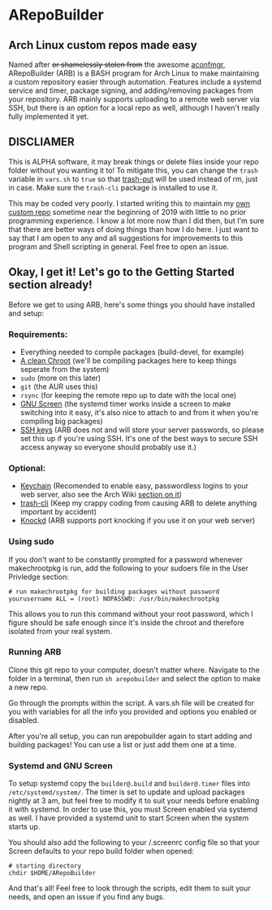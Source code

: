 # ARepoBuilder
## Arch Linux custom repos made easy

Named after ~~or shamelessly stolen from~~ the awesome [aconfmgr](https://github.com/CyberShadow/aconfmgr), ARepoBuilder (ARB) is a BASH program for Arch Linux to make maintaining a custom repository easier through automation. Features include a systemd service and timer, package signing, and adding/removing packages from your repository. ARB mainly supports uploading to a remote web server via SSH, but there is an option for a local repo as well, although I haven't really fully implemented it yet.

## DISCLIAMER
This is ALPHA software, it may break things or delete files inside your repo folder without you wanting it to! To mitigate this, you can change the `trash` variable in `vars.sh` to `true` so that [trash-put](https://github.com/andreafrancia/trash-cli) will be used instead of rm, just in case. Make sure the `trash-cli` package is installed to use it. 

This may be coded very poorly. I started writing this to maintain my [own custom repo](https://aur.andontie.net/) sometime near the beginning of 2019 with little to no prior programming experience. I know a lot more now than I did then, but I'm sure that there are better ways of doing things than how I do here. I just want to say that I am open to any and all suggestions for improvements to this program and Shell scripting in general. Feel free to open an issue.

## Okay, I get it! Let's go to the Getting Started section already!
Before we get to using ARB, here's some things you should have installed and setup:
### Requirements:
- Everything needed to compile packages (build-devel, for example)
- [A clean Chroot](https://wiki.archlinux.org/index.php/DeveloperWiki:Building_in_a_clean_chroot) (we'll be compiling packages here to keep things seperate from the system)
- `sudo` (more on this later)
- `git` (the AUR uses this)
- `rsync` (for keeping the remote repo up to date with the local one)
- [GNU Screen](https://wiki.archlinux.org/index.php/GNU_Screen) (the systemd timer works inside a screen to make switching into it easy, it's also nice to attach to and from it when you're compiling big packages)
- [SSH keys](https://wiki.archlinux.org/index.php/SSH_keys) (ARB does not and will store your server passwords, so please set this up if you're using SSH. It's one of the best ways to secure SSH access anyway so everyone should probably use it.)

### Optional:
- [Keychain](https://www.funtoo.org/Keychain) (Recomended to enable easy, passwordless logins to your web server, also see the Arch Wiki [section on it](https://wiki.archlinux.org/index.php/SSH_keys#Keychain))
- [trash-cli](https://github.com/andreafrancia/trash-cli) (Keep my crappy coding from causing ARB to delete anything important by accident)
- [Knockd](https://wiki.archlinux.org/index.php/Port_knocking) (ARB supports port knocking if you use it on your web server)

### Using sudo
If you don't want to be constantly prompted for a password whenever makechrootpkg is run, add the following to your sudoers file in the User Privledge section:

```
# run makechrootpkg for building packages without password
yourusername ALL = (root) NOPASSWD: /usr/bin/makechrootpkg
```

This allows you to run this command without your root password, which I figure should be safe enough since it's inside the chroot and therefore isolated from your real system.

### Running ARB
Clone this git repo to your computer, doesn't matter where. Navigate to the folder in a terminal, then run `sh arepobuilder` and select the option to make a new repo.

Go through the prompts within the script. A vars.sh file will be created for you with variables for all the info you provided and options you enabled or disabled.

After you're all setup, you can run arepobuilder again to start adding and building packages! You can use a list or just add them one at a time.

### Systemd and GNU Screen
To setup systemd copy the `builder@.build` and `builder@.timer` files into `/etc/systemd/system/`. The timer is set to update and upload packages nightly at 3 am, but feel free to modify it to suit your needs before enabling it with systemd. In order to use this, you must Screen enabled via systemd as well. I have provided a systemd unit to start Screen when the system starts up.

You should also add the following to your /.screenrc config file so that your Screen defaults to your repo build folder when opened:
```
# starting directory
chdir $HOME/ARepoBuilder
```

And that's all! Feel free to look through the scripts, edit them to suit your needs, and open an issue if you find any bugs.